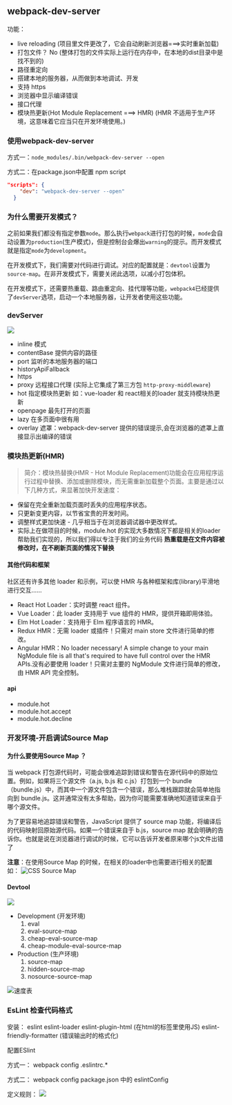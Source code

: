 ## webpack-dev-server
功能：
- live reloading (项目里文件更改了，它会自动刷新浏览器===>实时重新加载)
- 打包文件？ No (整体打包的文件实际上运行在内存中，在本地的dist目录中是找不到的)
- 路径重定向
- 搭建本地的服务器，从而做到本地调试、开发
- 支持 https
- 浏览器中显示编译错误
- 接口代理
- 模块热更新(Hot Module Replacement ===> HMR) (HMR 不适用于生产环境，这意味着它应当只在开发环境使用。)

### 使用webpack-dev-server
方式一：`node_modules/.bin/webpack-dev-server --open`

方式二：在package.json中配置 npm script 
```json
"scripts": {
    "dev": "webpack-dev-server --open"
  }

```

### 为什么需要开发模式？

之前如果我们都没有指定参数`mode`。那么执行`webpack`进行打包的时候，`mode`会自动设置为`production`(生产模式)，但是控制台会爆出`warning`的提示。而开发模式就是指定`mode`为`development`。

在开发模式下，我们需要对代码进行调试。对应的配置就是：`devtool`设置为`source-map`。在非开发模式下，需要关闭此选项，以减小打包体积。

在开发模式下，还需要热重载、路由重定向、挂代理等功能，`webpack4`已经提供了`devServer`选项，启动一个本地服务器，让开发者使用这些功能。

### devServer
![](https://upload-images.jianshu.io/upload_images/9249356-63e36f9982c09be9.png?imageMogr2/auto-orient/strip%7CimageView2/2/w/1240)
- inline  模式 
- contentBase 提供内容的路径
- port 监听的本地服务器的端口
- historyApiFallback 
- https  
- proxy 远程接口代理 (实际上它集成了第三方包 `http-proxy-middleware`)
- hot   指定模块热更新 如：vue-loader 和 react相关的loader 就支持模块热更新
- openpage 最先打开的页面
- lazy  在多页面中很有用
- overlay   遮罩：webpack-dev-server 提供的错误提示,会在浏览器的遮罩上直接显示出编译的错误



### 模块热更新(HMR)
>简介：模块热替换(HMR - Hot Module Replacement)功能会在应用程序运行过程中替换、添加或删除模块，而无需重新加载整个页面。主要是通过以下几种方式，来显著加快开发速度：
- 保留在完全重新加载页面时丢失的应用程序状态。
- 只更新变更内容，以节省宝贵的开发时间。
- 调整样式更加快速 - 几乎相当于在浏览器调试器中更改样式。
- 实际上在做项目的时候，module.hot 的实现大多数情况下都是相关的loader帮助我们实现的，所以我们得以专注于我们的业务代码
**热重载是在文件内容被修改时，在不刷新页面的情况下替换**

#### 其他代码和框架 
社区还有许多其他 loader 和示例，可以使 HMR 与各种框架和库(library)平滑地进行交互……

- React Hot Loader：实时调整 react 组件。
- Vue Loader：此 loader 支持用于 vue 组件的 HMR，提供开箱即用体验。
- Elm Hot Loader：支持用于 Elm 程序语言的 HMR。
- Redux HMR：无需 loader 或插件！只需对 main store 文件进行简单的修改。
- Angular HMR：No loader necessary! A simple change to your main NgModule file is all that's required to have full control over the HMR APIs.没有必要使用 loader！只需对主要的 NgModule 文件进行简单的修改，由 HMR API 完全控制。

#### api
- module.hot
- module.hot.accept
- module.hot.decline

### 开发环境-开启调试Source Map

#### 为什么要使用Source Map ？

当 webpack 打包源代码时，可能会很难追踪到错误和警告在源代码中的原始位置。例如，如果将三个源文件（a.js, b.js 和 c.js）打包到一个 bundle（bundle.js）中，而其中一个源文件包含一个错误，那么堆栈跟踪就会简单地指向到 bundle.js。这并通常没有太多帮助，因为你可能需要准确地知道错误来自于哪个源文件。

为了更容易地追踪错误和警告，JavaScript 提供了 source map 功能，将编译后的代码映射回原始源代码。如果一个错误来自于 b.js，source map 就会明确的告诉你。也就是说在浏览器进行调试的时候，它可以告诉开发者原来哪个js文件出错了

**注意**：在使用Source Map 的时候，在相关的loader中也需要进行相关的配置
如：
![CSS Source Map](https://upload-images.jianshu.io/upload_images/9249356-207e72db64b2e1b0.png?imageMogr2/auto-orient/strip%7CimageView2/2/w/1240)


#### Devtool
![](https://upload-images.jianshu.io/upload_images/9249356-f89f3d13a9c918ff.png?imageMogr2/auto-orient/strip%7CimageView2/2/w/1240)

- Development (开发环境)
    1. eval
    2. eval-source-map
    3. cheap-eval-source-map
    4. cheap-module-eval-source-map
- Production (生产环境)
    1. source-map
    2. hidden-source-map
    3. nosource-source-map

![速度表](https://upload-images.jianshu.io/upload_images/9249356-97963e3e5a089eb6.png?imageMogr2/auto-orient/strip%7CimageView2/2/w/1240)


### EsLint 检查代码格式

安装：
eslint 
eslint-loader
eslint-plugin-html (在html的标签里使用JS)
eslint-friendly-formatter (错误输出时的格式化)

配置ESlint

方式一：
webpack config 
.eslintrc.*

方式二：
webpack config 
package.json 中的 eslintConfig

定义规则：
![](https://upload-images.jianshu.io/upload_images/9249356-92ce389e6e5671ad.png?imageMogr2/auto-orient/strip%7CimageView2/2/w/1240)
